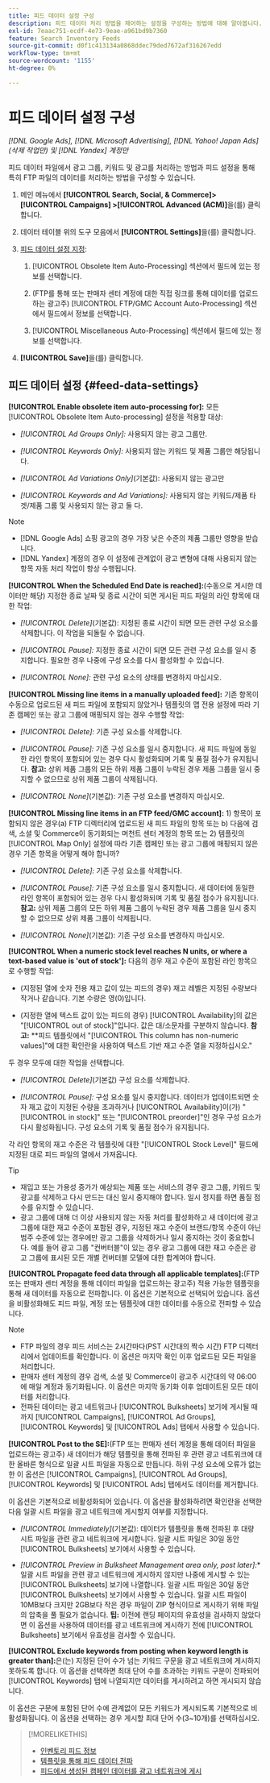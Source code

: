 ```yaml
---
title: 피드 데이터 설정 구성
description: 피드 데이터 처리 방법을 제어하는 설정을 구성하는 방법에 대해 알아봅니다.
exl-id: 7eaac751-ecdf-4e73-9eae-a961bd9b7360
feature: Search Inventory Feeds
source-git-commit: d0f1c413134a0868ddec79ded7672af316267edd
workflow-type: tm+mt
source-wordcount: '1155'
ht-degree: 0%

---
```


# 피드 데이터 설정 구성

*[!DNL Google Ads], [!DNL Microsoft Advertising], [!DNL Yahoo! Japan Ads]&#x200B;(삭제 작업만) 및 [!DNL Yandex] 계정만*

피드 데이터 파일에서 광고 그룹, 키워드 및 광고를 처리하는 방법과 피드 설정을 통해 특히 FTP 파일의 데이터를 처리하는 방법을 구성할 수 있습니다.

1. 메인 메뉴에서 **[!UICONTROL Search, Social, & Commerce]> [!UICONTROL Campaigns] >[!UICONTROL Advanced (ACM)]**&#x200B;을(를) 클릭합니다.

1. 데이터 테이블 위의 도구 모음에서 **[!UICONTROL Settings]**&#x200B;을(를) 클릭합니다.

1. [피드 데이터 설정 지정](#feed-data-settings):

   1. [!UICONTROL Obsolete Item Auto-Processing] 섹션에서 필드에 있는 정보를 선택합니다.

   1. (FTP를 통해 또는 판매자 센터 계정에 대한 직접 링크를 통해 데이터를 업로드하는 광고주) [!UICONTROL FTP/GMC Account Auto-Processing] 섹션에서 필드에서 정보를 선택합니다.

   1. [!UICONTROL Miscellaneous Auto-Processing] 섹션에서 필드에 있는 정보를 선택합니다.

1. **[!UICONTROL Save]**&#x200B;을(를) 클릭합니다.

## 피드 데이터 설정 {#feed-data-settings}

**[!UICONTROL Enable obsolete item auto-processing for]:** 모든 [!UICONTROL Obsolete Item Auto-processing] 설정을 적용할 대상:

* *[!UICONTROL Ad Groups Only]:* 사용되지 않는 광고 그룹만.

* *[!UICONTROL Keywords Only]:* 사용되지 않는 키워드 및 제품 그룹만 해당됩니다.

* *[!UICONTROL Ad Variations Only]*(기본값): 사용되지 않는 광고만

* *[!UICONTROL Keywords and Ad Variations]:* 사용되지 않는 키워드/제품 타겟/제품 그룹 및 사용되지 않는 광고 둘 다.

>[!NOTE]
>
>* [!DNL Google Ads] 쇼핑 광고의 경우 가장 낮은 수준의 제품 그룹만 영향을 받습니다.
>* [!DNL Yandex] 계정의 경우 이 설정에 관계없이 광고 변형에 대해 사용되지 않는 항목 자동 처리 작업이 항상 수행됩니다.

**[!UICONTROL When the Scheduled End Date is reached]:**(수동으로 게시한 데이터만 해당) 지정한 종료 날짜 및 종료 시간이 되면 게시된 피드 파일의 라인 항목에 대한 작업:

* *[!UICONTROL Delete]*(기본값): 지정된 종료 시간이 되면 모든 관련 구성 요소를 삭제합니다. 이 작업을 되돌릴 수 없습니다.

* *[!UICONTROL Pause]:* 지정한 종료 시간이 되면 모든 관련 구성 요소를 일시 중지합니다. 필요한 경우 나중에 구성 요소를 다시 활성화할 수 있습니다.

* *[!UICONTROL None]:* 관련 구성 요소의 상태를 변경하지 마십시오.

**[!UICONTROL Missing line items in a manually uploaded feed]:** 기존 항목이 수동으로 업로드된 새 피드 파일에 포함되지 않았거나 템플릿의 맵 전용 설정에 따라 기존 캠페인 또는 광고 그룹에 매핑되지 않는 경우 수행할 작업:

* *[!UICONTROL Delete]:* 기존 구성 요소를 삭제합니다.

* *[!UICONTROL Pause]:* 기존 구성 요소를 일시 중지합니다. 새 피드 파일에 동일한 라인 항목이 포함되어 있는 경우 다시 활성화되며 기록 및 품질 점수가 유지됩니다. **참고:** 상위 제품 그룹의 모든 하위 제품 그룹이 누락된 경우 제품 그룹을 일시 중지할 수 없으므로 상위 제품 그룹이 삭제됩니다.

* *[!UICONTROL None]*(기본값): 기존 구성 요소를 변경하지 마십시오.

**[!UICONTROL Missing line items in an FTP feed/GMC account]:** 1) 항목이 포함되지 않은 경우(a) FTP 디렉터리에 업로드된 새 피드 파일의 항목 또는 b) 다음에 검색, 소셜 및 Commerce이 동기화되는 머천트 센터 계정의 항목 또는 2) 템플릿의 [!UICONTROL Map Only] 설정에 따라 기존 캠페인 또는 광고 그룹에 매핑되지 않은 경우 기존 항목을 어떻게 해야 합니까?

* *[!UICONTROL Delete]:* 기존 구성 요소를 삭제합니다.

* *[!UICONTROL Pause]:* 기존 구성 요소를 일시 중지합니다. 새 데이터에 동일한 라인 항목이 포함되어 있는 경우 다시 활성화되며 기록 및 품질 점수가 유지됩니다. **참고:** 상위 제품 그룹의 모든 하위 제품 그룹이 누락된 경우 제품 그룹을 일시 중지할 수 없으므로 상위 제품 그룹이 삭제됩니다.

* *[!UICONTROL None]*(기본값): 기존 구성 요소를 변경하지 마십시오.

**[!UICONTROL When a numeric stock level reaches N units, or where a text-based value is 'out of stock']:** 다음의 경우 재고 수준이 포함된 라인 항목으로 수행할 작업:

* (지정된 열에 숫자 전용 재고 값이 있는 피드의 경우) 재고 레벨은 지정된 수량보다 작거나 같습니다. 기본 수량은 영(0)입니다.

* (지정한 열에 텍스트 값이 있는 피드의 경우) [!UICONTROL Availability]의 값은 &quot;[!UICONTROL out of stock]&quot;입니다. 값은 대/소문자를 구분하지 않습니다. **참고:** **피드 템플릿에서 &quot;[!UICONTROL This column has non-numeric values]&quot;에 대한 확인란을 사용하여 텍스트 기반 재고 수준 열을 지정하십시오.&quot;

두 경우 모두에 대한 작업을 선택합니다.

* *[!UICONTROL Delete]*(기본값) 구성 요소를 삭제합니다.

* *[!UICONTROL Pause]:* 구성 요소를 일시 중지합니다. 데이터가 업데이트되면 숫자 재고 값이 지정된 수량을 초과하거나 [!UICONTROL Availability]이(가) &quot;[!UICONTROL in stock]&quot; 또는 &quot;[!UICONTROL preorder]&quot;인 경우 구성 요소가 다시 활성화됩니다. 구성 요소의 기록 및 품질 점수가 유지됩니다.

각 라인 항목의 재고 수준은 각 템플릿에 대한 &quot;[!UICONTROL Stock Level]&quot; 필드에 지정된 대로 피드 파일의 열에서 가져옵니다.

>[!TIP]
>
>* 재입고 또는 가용성 증가가 예상되는 제품 또는 서비스의 경우 광고 그룹, 키워드 및 광고를 삭제하고 다시 만드는 대신 일시 중지해야 합니다. 일시 정지를 하면 품질 점수를 유지할 수 있습니다.
>* 광고 그룹에 대해 더 이상 사용되지 않는 자동 처리를 활성화하고 새 데이터에 광고 그룹에 대한 재고 수준이 포함된 경우, 지정된 재고 수준이 브랜드/항목 수준이 아닌 범주 수준에 있는 경우에만 광고 그룹을 삭제하거나 일시 중지하는 것이 중요합니다. 예를 들어 광고 그룹 &quot;컨버터블&quot;이 있는 경우 광고 그룹에 대한 재고 수준은 광고 그룹에 표시된 모든 개별 컨버터블 모델에 대한 합계여야 합니다.

**[!UICONTROL Propagate feed data through all applicable templates]:**(FTP 또는 판매자 센터 계정을 통해 데이터 파일을 업로드하는 광고주) 적용 가능한 템플릿을 통해 새 데이터를 자동으로 전파합니다. 이 옵션은 기본적으로 선택되어 있습니다. 옵션을 비활성화해도 피드 파일, 계정 또는 템플릿에 대한 데이터를 수동으로 전파할 수 있습니다.

>[!NOTE]
>
>* FTP 파일의 경우 피드 서비스는 2시간마다(PST 시간대의 짝수 시간) FTP 디렉터리에서 업데이트를 확인합니다. 이 옵션은 마지막 확인 이후 업로드된 모든 파일을 처리합니다.
>* 판매자 센터 계정의 경우 검색, 소셜 및 Commerce이 광고주 시간대의 약 06:00에 매일 계정과 동기화됩니다. 이 옵션은 마지막 동기화 이후 업데이트된 모든 데이터를 처리합니다.
>* 전파된 데이터는 광고 네트워크나 [!UICONTROL Bulksheets] 보기에 게시될 때까지 [!UICONTROL Campaigns], [!UICONTROL Ad Groups], [!UICONTROL Keywords] 및 [!UICONTROL Ads] 탭에서 사용할 수 있습니다.

**[!UICONTROL Post to the SE]:**(FTP 또는 판매자 센터 계정을 통해 데이터 파일을 업로드하는 광고주) 새 데이터가 해당 템플릿을 통해 전파된 후 관련 광고 네트워크에 대한 올바른 형식으로 일괄 시트 파일을 자동으로 만듭니다. 하위 구성 요소에 오류가 없는 한 이 옵션은 [!UICONTROL Campaigns], [!UICONTROL Ad Groups], [!UICONTROL Keywords] 및 [!UICONTROL Ads] 탭에서도 데이터를 제거합니다.

이 옵션은 기본적으로 비활성화되어 있습니다. 이 옵션을 활성화하려면 확인란을 선택한 다음 일괄 시트 파일을 광고 네트워크에 게시할지 여부를 지정합니다.

* *[!UICONTROL Immediately]*(기본값): 데이터가 템플릿을 통해 전파된 후 대량 시트 파일을 관련 광고 네트워크에 게시합니다. 일괄 시트 파일은 30일 동안 [!UICONTROL Bulksheets] 보기에서 사용할 수 있습니다.

* *[!UICONTROL Preview in Bulksheet Management area only, post later]:** 일괄 시트 파일을 관련 광고 네트워크에 게시하지 않지만 나중에 게시할 수 있는 [!UICONTROL Bulksheets] 보기에 나열합니다. 일괄 시트 파일은 30일 동안 [!UICONTROL Bulksheets] 보기에서 사용할 수 있습니다. 일괄 시트 파일이 10MB보다 크지만 2GB보다 작은 경우 파일이 ZIP 형식이므로 게시하기 위해 파일의 압축을 풀 필요가 없습니다. **팁:** 이전에 랜딩 페이지의 유효성을 검사하지 않았다면 이 옵션을 사용하여 데이터를 광고 네트워크에 게시하기 전에 [!UICONTROL Bulksheets] 보기에서 유효성을 검사할 수 있습니다.

**[!UICONTROL Exclude keywords from posting when keyword length is greater than]:**&#x200B;은(는) 지정된 단어 수가 넘는 키워드 구문을 광고 네트워크에 게시하지 못하도록 합니다. 이 옵션을 선택하면 최대 단어 수를 초과하는 키워드 구문이 전파되어 [!UICONTROL Keywords] 탭에 나열되지만 데이터를 게시하려고 하면 게시되지 않습니다.

이 옵션은 구문에 포함된 단어 수에 관계없이 모든 키워드가 게시되도록 기본적으로 비활성화됩니다. 이 옵션을 선택하는 경우 게시할 최대 단어 수(3~10개)를 선택하십시오.

>[!MORELIKETHIS]
>
>* [인벤토리 피드 정보](/help/search-social-commerce/campaign-management/inventory-feeds/inventory-feeds-about.md)
>* [템플릿을 통해 피드 데이터 전파](/help/search-social-commerce/campaign-management/inventory-feeds/feed-data-propagate.md)
>* [피드에서 생성된 캠페인 데이터를 광고 네트워크에 게시](propagated-data-post.md)
